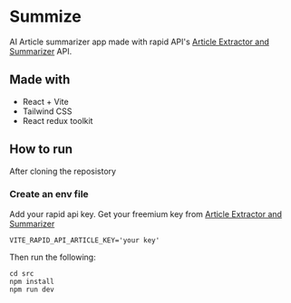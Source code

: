 # Summize

AI Article summarizer app made with rapid API's [Article Extractor and Summarizer](https://rapidapi.com/restyler/api/article-extractor-and-summarizer/) API.

## Made with

* React + Vite
* Tailwind CSS
* React redux toolkit

## How to run

After cloning the reposistory

### Create an env file 

Add your rapid api key. Get your freemium key from [Article Extractor and Summarizer](https://rapidapi.com/restyler/api/article-extractor-and-summarizer/)

```console
VITE_RAPID_API_ARTICLE_KEY='your key'
```

Then run the following:

```console
cd src
npm install
npm run dev
```
